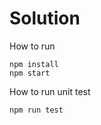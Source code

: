 <!--
 DB Updating Table Dev Challenge
 ===============================

 This module contains a development challenge for DB recruitment.

 The instructions are in the site/index.html file.

 To view them, run

 ```
 npm install
 npm start
 ```

 from within this directory.  This will start a development server (using webpack)
 that supports hot reloading but also provides a stomp/ws endpoint providing fake
 fx updates.

 Once you've started the development server, navigate to http://localhost:8011
 to read the task description and get started.
-->

Solution
===============================

How to run
```
npm install
npm start
```

How to run unit test

```
npm run test
```
